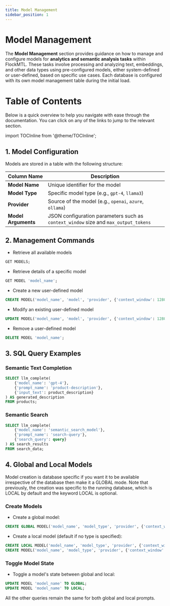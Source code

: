 ```yaml
---
title: Model Management
sidebar_position: 1
---
```


# Model Management

The **Model Management** section provides guidance on how to manage and configure models for **analytics and semantic analysis tasks** within FlockMTL. These tasks involve processing and analyzing text, embeddings, and other data types using pre-configured models, either system-defined or user-defined, based on specific use cases. Each database is configured with its own model management table during the initial load.

# Table of Contents

Below is a quick overview to help you navigate with ease through the documentation. You can click on any of the links to jump to the relevant section.

import TOCInline from '@theme/TOCInline';

<TOCInline toc={toc} />

## 1. Model Configuration

Models are stored in a table with the following structure:

| **Column Name**     | **Description**                                                                     |
| ------------------- | ----------------------------------------------------------------------------------- |
| **Model Name**      | Unique identifier for the model                                                     |
| **Model Type**      | Specific model type (e.g., `gpt-4`, `llama3`)                                       |
| **Provider**        | Source of the model (e.g., `openai`, `azure`, `ollama`)                             |
| **Model Arguments** | JSON configuration parameters such as `context_window` size and `max_output_tokens` |

## 2. Management Commands

- Retrieve all available models

```sql
GET MODELS;
```

- Retrieve details of a specific model

```sql
GET MODEL 'model_name';
```

- Create a new user-defined model

```sql
CREATE MODEL('model_name', 'model', 'provider', {'context_window': 128000, 'max_output_tokens': 8000})
```

- Modify an existing user-defined model

```sql
UPDATE MODEL('model_name', 'model', 'provider', {'context_window': 128000, 'max_output_tokens': 8000});
```

- Remove a user-defined model

```sql
DELETE MODEL 'model_name';
```

## 3. SQL Query Examples

### Semantic Text Completion

```sql
SELECT llm_complete(
    {'model_name': 'gpt-4'},
    {'prompt_name': 'product-description'},
    {'input_text': product_description}
) AS generated_description
FROM products;
```

### Semantic Search

```sql
SELECT llm_complete(
    {'model_name': 'semantic_search_model'},
    {'prompt_name': 'search-query'},
    {'search_query': query}
) AS search_results
FROM search_data;
```

## 4. Global and Local Models

Model creation is database specific if you want it to be available irrespective of the database then make it a GLOBAL mode. Note that previously, the creation was specific to the running database, which is LOCAL by default and the keyword LOCAL is optional.

### Create Models

- Create a global model:

```sql
CREATE GLOBAL MODEL('model_name', 'model_type', 'provider', {'context_window': 128000, 'max_output_tokens': 8000})
```

- Create a local model (default if no type is specified):

```sql
CREATE LOCAL MODEL('model_name', 'model_type', 'provider', {'context_window': 128000, 'max_output_tokens': 8000})
CREATE MODEL('model_name', 'model_type', 'provider', {'context_window': 128000, 'max_output_tokens': 8000})
```

### Toggle Model State

- Toggle a model's state between global and local:

```sql
UPDATE MODEL 'model_name' TO GLOBAL;
UPDATE MODEL 'model_name' TO LOCAL;
```

All the other queries remain the same for both global and local prompts.
